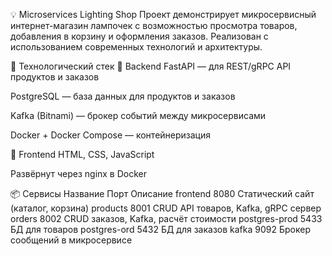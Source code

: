 💡 Microservices Lighting Shop
Проект демонстрирует микросервисный интернет-магазин лампочек с возможностью просмотра товаров, добавления в корзину и оформления заказов. Реализован с использованием современных технологий и архитектуры.

🚀 Технологический стек
🔧 Backend
FastAPI — для REST/gRPC API продуктов и заказов

PostgreSQL — база данных для продуктов и заказов

Kafka (Bitnami) — брокер событий между микросервисами

Docker + Docker Compose — контейнеризация

🎨 Frontend
HTML, CSS, JavaScript

Развёрнут через nginx в Docker

📦 Сервисы
Название	Порт	Описание
frontend	8080	Статический сайт (каталог, корзина)
products	8001	CRUD API товаров, Kafka, gRPC сервер
orders	8002	CRUD заказов, Kafka, расчёт стоимости
postgres-prod	5433	БД для товаров
postgres-ord	5432	БД для заказов
kafka	9092	Брокер сообщений в микросервисе

